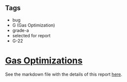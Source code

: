 ## Tags

- bug
- G (Gas Optimization)
- grade-a
- selected for report
- G-22

# [Gas Optimizations](https://github.com/code-423n4/2023-05-ajna-findings/issues/284) 

See the markdown file with the details of this report [here](https://github.com/code-423n4/2023-05-ajna-findings/blob/main/data/JCN-G.md).